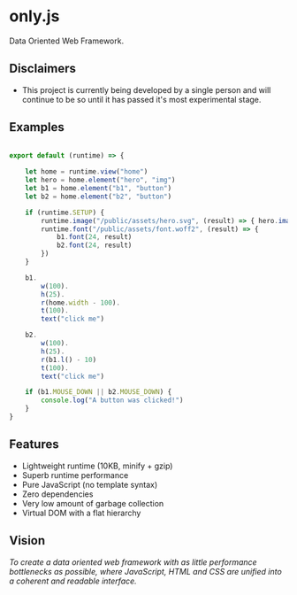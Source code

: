 # only.js 
Data Oriented Web Framework.

**Disclaimers**
------
+ This project is currently being developed by a single person and will continue to be so until
it has passed it's most experimental stage.

**Examples**
------
```javascript

export default (runtime) => {
    
    let home = runtime.view("home")
    let hero = home.element("hero", "img")
    let b1 = home.element("b1", "button")
    let b2 = home.element("b2", "button")

    if (runtime.SETUP) { 
        runtime.image("/public/assets/hero.svg", (result) => { hero.image(result) })
        runtime.font("/public/assets/font.woff2", (result) => { 
            b1.font(24, result)
            b2.font(24, result)
        })
    }

    b1.
        w(100).
        h(25).
        r(home.width - 100).
        t(100).
        text("click me")

    b2.
        w(100).
        h(25).
        r(b1.l() - 10)
        t(100).
        text("click me")

    if (b1.MOUSE_DOWN || b2.MOUSE_DOWN) {
        console.log("A button was clicked!")
    }
}

```
**Features**
------
+ Lightweight runtime (10KB, minify + gzip)
+ Superb runtime performance
+ Pure JavaScript (no template syntax)
+ Zero dependencies
+ Very low amount of garbage collection
+ Virtual DOM with a flat hierarchy

**Vision**
------
*To create a data oriented web framework 
with as little performance bottlenecks as possible, where 
JavaScript, HTML and CSS are unified into a coherent and readable interface.*
